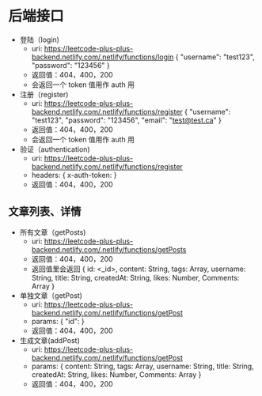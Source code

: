 # 后端接口

-   登陆（login)
    -   uri: https://leetcode-plus-plus-backend.netlify.com/.netlify/functions/login
        {
        "username": "test123",
        "password": "123456"
        }
    -   返回值：404，400，200
    -   会返回一个 token 值用作 auth 用
-   注册（register)
    -   uri: https://leetcode-plus-plus-backend.netlify.com/.netlify/functions/register
        {
        "username": "test123",
        "password": "123456",
        "email": "test@test.ca"
        }
    -   返回值：404，400，200
    -   会返回一个 token 值用作 auth 用
-   验证（authentication)
    -   uri: https://leetcode-plus-plus-backend.netlify.com/.netlify/functions/register
    -   headers: {
        x-auth-token: <token>
        }
    -   返回值：404，400，200
    
## 文章列表、详情
-   所有文章（getPosts)
    -   uri: https://leetcode-plus-plus-backend.netlify.com/.netlify/functions/getPosts
    -   返回值：404，400，200
    -   返回值里会返回 {
            id: <_id>,
            content: String,
            tags: Array,
            username: String,
            title: String,
            createdAt: String,
            likes: Number,
            Comments: Array
        }
-   单独文章（getPost)
    -   uri: https://leetcode-plus-plus-backend.netlify.com/.netlify/functions/getPost
    -   params: {
            "id": <postId>
        }
    -   返回值：404，400，200 
-   生成文章(addPost)
    -   uri: https://leetcode-plus-plus-backend.netlify.com/.netlify/functions/getPost
    -   params: {
            content: String,
            tags: Array,
            username: String,
            title: String,
            createdAt: String,
            likes: Number,
            Comments: Array
        }
    -   返回值：404，400，200 
    
